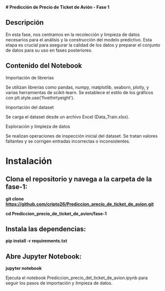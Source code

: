 
**# Predicción de Precio de Ticket de Avión - Fase 1**

## Descripción
En esta fase, nos centramos en la recolección y limpieza de datos necesarios para el análisis y la construcción del modelo predictivo. Esta etapa es crucial para asegurar la calidad de los datos y preparar el conjunto de datos para su uso en fases posteriores.

## Contenido del Notebook

Importación de librerías

Se utilizan librerías como pandas, numpy, matplotlib, seaborn, plotly, y varias herramientas de scikit-learn.
Se establece el estilo de los gráficos con plt.style.use('fivethirtyeight').

Importación del dataset

Se carga el dataset desde un archivo Excel (Data_Train.xlsx).

Exploración y limpieza de datos

Se realizan operaciones de inspección inicial del dataset.
Se tratan valores faltantes y se corrigen entradas incorrectas o inconsistentes.

# Instalación

## Clona el repositorio y navega a la carpeta de la fase-1:

**git clone https://github.com/cripto26/Prediccion_precio_de_ticket_de_avion.git**

**cd Prediccion_precio_de_ticket_de_avion/fase-1**

## Instala las dependencias:

**pip install -r requirements.txt**

## Abre Jupyter Notebook:

**jupyter notebook**


Ejecuta el notebook Prediccion_precio_del_ticket_de_avion.ipynb para seguir los pasos de importación y limpieza de datos.
